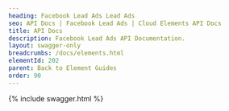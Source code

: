 ```yaml
---
heading: Facebook Lead Ads Lead Ads
seo: API Docs | Facebook Lead Ads | Cloud Elements API Docs
title: API Docs
description: Facebook Lead Ads API Documentation.
layout: swagger-only
breadcrumbs: /docs/elements.html
elementId: 202
parent: Back to Element Guides
order: 90
---
```


{% include swagger.html %}
